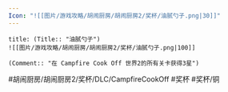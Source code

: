 ```yaml
---
Icon: "![[图片/游戏攻略/胡闹厨房/胡闹厨房2/奖杯/油腻勺子.png|30]]"
---
```

```ad-common-bronze-trophy
title: (Title:: "油腻勺子")
![[图片/游戏攻略/胡闹厨房/胡闹厨房2/奖杯/油腻勺子.png|100]]

(Comment:: "在 Campfire Cook Off 世界2的所有关卡获得3星")
```

#胡闹厨房/胡闹厨房2/奖杯/DLC/CampfireCookOff #奖杯 #奖杯/铜
